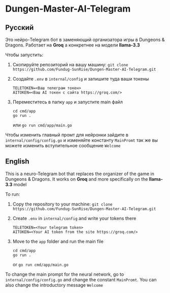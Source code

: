 ﻿# Dungen-Master-AI-Telegram

## **Русский**

Это нейро-Telegram бот в заменяющий организатора игры в Dungeons & Dragons. Работает на **Groq** а конкретнее на модели **llama-3.3**

Чтобы запустить:
1. Cкопируйте репозиторий на вашу машину:
	 `git clone https://github.com/Fundug-SunRise/Dungen-Master-AI-Telegram.git`
	 
2. Создайте `.env` в `internal/config` и запишите туда ваши токены
	```
	TELETOKEN=<Ваш телеграм токен>
	AITOKEN=<Ваш AI токен с сайта https://groq.com/>
	```
3. Переместитесь в папку `app`  и запустите main файл
	```
	cd cmd/app
	go run .
	```
	или
	`go run cmd/app/main.go`

Чтобы изменить главный промт для нейронки зайдите в `internal/config/config.go` и изменяйте константу `MainPromt` так же вы можете изменить вступительное сообщение `Welcome`


## **English**
This is a neuro-Telegram bot that replaces the organizer of the game in Dungeons & Dragons. It works on **Groq** and more specifically on the **llama-3.3** model

To run:

1. Copy the repository to your machine:
	`git clone https://github.com/Fundug-SunRise/Dungen-Master-AI-Telegram.git`
	
2. Create `.env` in `internal/config` and write your tokens there
	```
	TELETOKEN=<Your telegram token>
	AITOKEN=<Your AI token from the site https://groq.com/>
	```
3. Move to the `app` folder and run the main file
	```
	cd cmd/app
	go run .
	```
	or
	`go run cmd/app/main.go`

To change the main prompt for the neural network, go to `internal/config/config.go` and change the constant `MainPromt`. You can also change the introductory message `Welcome`
